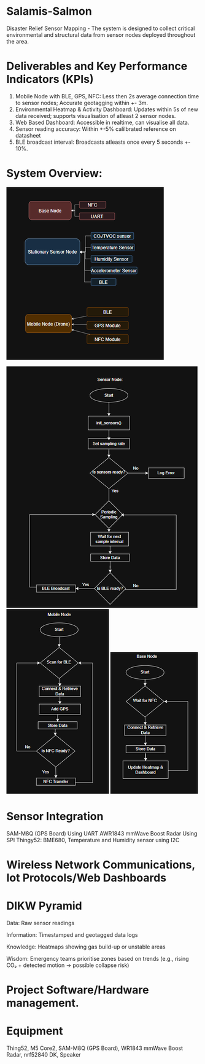 # Salamis-Salmon
Disaster Relief Sensor Mapping - The system is designed to collect critical environmental and structural data from sensor nodes deployed throughout the area.

# Deliverables and Key Performance Indicators (KPIs)
1. Mobile Node with BLE, GPS, NFC: Less then 2s average connection time to sensor nodes; Accurate geotagging within +- 3m.
2. Environmental Heatmap & Activity Dashboard: Updates within 5s of new data received; supports visualisation of atleast 2 sensor nodes.
3. Web Based Dashboard: Accessible in realtime, can visualise all data.
4. Sensor reading accuracy: Within +-5% calilbrated reference on datasheet
5. BLE broadcast interval: Broadcasts atleasts once every 5 seconds +- 10%.

# System Overview:

![System Block Diagram](assets/system_block_diagram.png)

![Sensor Node Flow Chart](assets/sensor_node.png)
![Mobile Node Flow Chart](assets/mobile_node.png)
![Base Node Flow Chart](assets/base_node.png)

# Sensor Integration

SAM-M8Q (GPS Board) Using UART
AWR1843 mmWave Boost Radar Using SPI
Thingy52: BME680, Temperature and Humidity sensor using I2C

# Wireless Network Communications, Iot Protocols/Web Dashboards



# DIKW Pyramid
Data: Raw sensor readings 

Information: Timestamped and geotagged data logs

Knowledge: Heatmaps showing gas build-up or unstable areas

Wisdom: Emergency teams prioritise zones based on trends (e.g., rising CO₂ + detected motion → possible collapse risk)

# Project Software/Hardware management.

# Equipment
Thing52, M5 Core2, SAM-M8Q (GPS Board), WR1843 mmWave Boost Radar, nrf52840 DK, Speaker